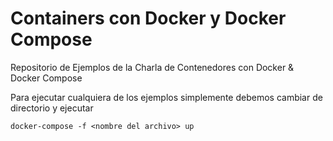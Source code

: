 # Containers con Docker y Docker Compose
Repositorio de Ejemplos de la Charla de Contenedores con Docker &amp; Docker Compose

Para ejecutar cualquiera de los ejemplos simplemente debemos cambiar de directorio y ejecutar

`docker-compose -f <nombre del archivo> up`